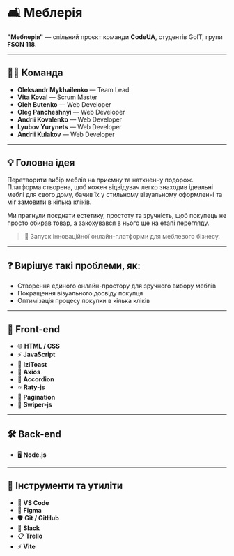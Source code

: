 # 🛋️ Меблерія

**"Меблерія"** — спільний проєкт команди **CodeUA**, студентів GoIT, групи
**FSON 118**.

---

## 🧑‍💻 Команда

- **Oleksandr Mykhailenko** — Team Lead
- **Vita Koval** — Scrum Master
- **Oleh Butenko** — Web Developer
- **Oleg Pancheshnyi** — Web Developer
- **Andrii Kovalenko** — Web Developer
- **Lyubov Yurynets** — Web Developer
- **Andrii Kulakov** — Web Developer

---

## 💡 Головна ідея

Перетворити вибір меблів на приємну та натхненну подорож.  
Платформа створена, щоб кожен відвідувач легко знаходив ідеальні меблі для свого
дому, бачив їх у стильному візуальному оформленні та міг замовити в кілька
кліків.

Ми прагнули поєднати естетику, простоту та зручність, щоб покупець не просто
обирав товар, а закохувався в нього ще на етапі перегляду.

> 🚀 Запуск інноваційної онлайн-платформи для меблевого бізнесу.

---

## ❓ Вирішує такі проблеми, як:

- Створення єдиного онлайн-простору для зручного вибору меблів
- Покращення візуального досвіду покупця
- Оптимізація процесу покупки в кілька кліків

---

## 🎨 Front-end

- 🌐 **HTML / CSS**
- ⚡ **JavaScript**
- 🔔 **IziToast**
- 📡 **Axios**
- 📂 **Accordion**
- ⭐ **Raty-js**
- 📑 **Pagination**
- 🎠 **Swiper-js**

---

## 🛠️ Back-end

- 🖥️ **Node.js**

---

## 🧰 Інструменти та утиліти

- 📝 **VS Code**
- 🎨 **Figma**
- 🛡️ **Git / GitHub**
- 💬 **Slack**
- 📋 **Trello**
- ⚡ **Vite**
